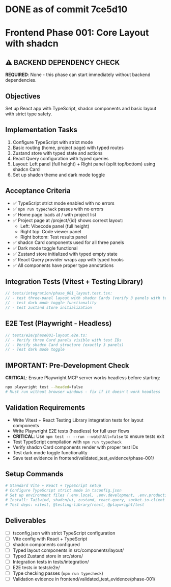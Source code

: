 # DONE as of commit 7ce5d10

# Frontend Phase 001: Core Layout with shadcn

## ⚠️ BACKEND DEPENDENCY CHECK
**REQUIRED**: None - this phase can start immediately without backend dependencies.

## Objectives
Set up React app with TypeScript, shadcn components and basic layout with strict type safety.

## Implementation Tasks
1. Configure TypeScript with strict mode
2. Basic routing (home, project page) with typed routes
3. Zustand store with typed state and actions
4. React Query configuration with typed queries
5. Layout: Left panel (full height) + Right panel (split top/bottom) using shadcn Card
6. Set up shadcn theme and dark mode toggle

## Acceptance Criteria
- ✅ TypeScript strict mode enabled with no errors
- ✅ `npm run typecheck` passes with no errors
- ✅ Home page loads at / with project list
- ✅ Project page at /project/{id} shows correct layout:
  - Left: Vibecode panel (full height)
  - Right top: Code viewer panel
  - Right bottom: Test results panel
- ✅ shadcn Card components used for all three panels
- ✅ Dark mode toggle functional
- ✅ Zustand store initialized with typed empty state
- ✅ React Query provider wraps app with typed hooks
- ✅ All components have proper type annotations

## Integration Tests (Vitest + Testing Library)
```typescript
// tests/integration/phase_001_layout.test.tsx:
// - test three-panel layout with shadcn Cards (verify 3 panels with test IDs)
// - test dark mode toggle functionality
// - test zustand store initialization
```

## E2E Test (Playwright - Headless)
```typescript
// tests/e2e/phase001-layout.e2e.ts:
// - Verify three Card panels visible with test IDs
// - Verify shadcn Card structure (exactly 3 panels)
// - Test dark mode toggle
```

## IMPORTANT: Pre-Development Check
**CRITICAL**: Ensure Playwright MCP server works headless before starting:
```bash
npx playwright test --headed=false
# Must run without browser windows - fix if it doesn't work headless
```

## Validation Requirements  
- Write Vitest + React Testing Library integration tests for layout components
- Write Playwright E2E tests (headless) for full user flows
- **CRITICAL**: Use `npm test -- --run --watchAll=false` to ensure tests exit
- Test TypeScript compilation with `npm run typecheck`  
- Verify shadcn Card components render with proper test IDs
- Test dark mode toggle functionality
- Save test evidence in frontend/validated_test_evidence/phase-001/

## Setup Commands
```bash
# Standard Vite + React + TypeScript setup
# Configure TypeScript strict mode in tsconfig.json
# Set up environment files (.env.local, .env.development, .env.production)
# Install: Tailwind, shadcn/ui, zustand, react-query, socket.io-client
# Test deps: vitest, @testing-library/react, @playwright/test
```

## Deliverables
- [ ] tsconfig.json with strict TypeScript configuration
- [ ] Vite config with React + TypeScript
- [ ] shadcn components configured
- [ ] Typed layout components in src/components/layout/
- [ ] Typed Zustand store in src/store/
- [ ] Integration tests in tests/integration/
- [ ] E2E tests in tests/e2e/
- [ ] Type checking passes (`npm run typecheck`)
- [ ] Validation evidence in frontend/validated_test_evidence/phase-001/